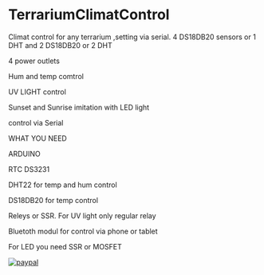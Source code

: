 # TerrariumClimatControl
Climat control for any terrarium ,setting via serial.
4 DS18DB20 sensors or 1 DHT and 2 DS18DB20 or 2 DHT

4 power outlets

Hum and temp comtrol

UV LIGHT control

Sunset and Sunrise imitation with LED light

control via Serial


WHAT YOU NEED 

ARDUINO

RTC DS3231

DHT22 for temp and hum control

DS18DB20 for temp control

Releys or SSR. For UV light only regular relay

Bluetoth modul for control via phone
 or tablet
 
 For LED you need SSR or MOSFET

[![paypal](https://www.paypalobjects.com/en_US/i/btn/btn_donateCC_LG.gif)](https://www.paypal.com/cgi-bin/webscr?cmd=_donations&business=SYWCS8U6YDCZC&currency_code=USD&source=url)
